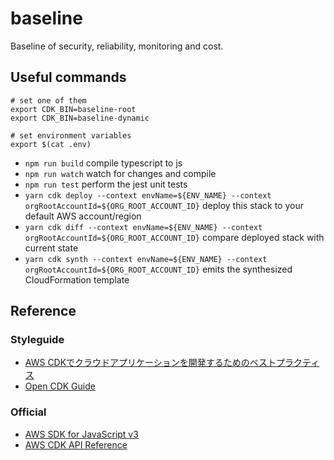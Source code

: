 # baseline

Baseline of security, reliability, monitoring and cost.

## Useful commands

```shell
# set one of them
export CDK_BIN=baseline-root
export CDK_BIN=baseline-dynamic

# set environment variables
export $(cat .env)
```

 * `npm run build`   compile typescript to js
 * `npm run watch`   watch for changes and compile
 * `npm run test`    perform the jest unit tests
 * `yarn cdk deploy --context envName=${ENV_NAME} --context orgRootAccountId=${ORG_ROOT_ACCOUNT_ID}`      deploy this stack to your default AWS account/region
 * `yarn cdk diff --context envName=${ENV_NAME} --context orgRootAccountId=${ORG_ROOT_ACCOUNT_ID}`        compare deployed stack with current state
 * `yarn cdk synth --context envName=${ENV_NAME} --context orgRootAccountId=${ORG_ROOT_ACCOUNT_ID}`       emits the synthesized CloudFormation template

## Reference

### Styleguide

- [AWS CDKでクラウドアプリケーションを開発するためのベストプラクティス](https://aws.amazon.com/jp/blogs/news/best-practices-for-developing-cloud-applications-with-aws-cdk/)
- [Open CDK Guide](https://github.com/kevinslin/open-cdk)

### Official

- [AWS SDK for JavaScript v3](https://docs.aws.amazon.com/AWSJavaScriptSDK/v3/latest/index.html)
- [AWS CDK API Reference](https://docs.aws.amazon.com/cdk/api/latest/docs/aws-construct-library.html)
